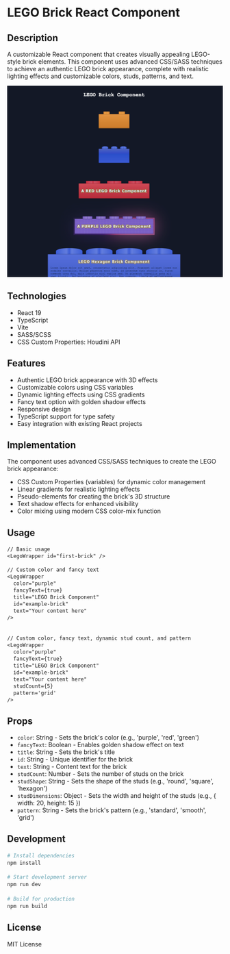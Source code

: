 # LEGO Brick React Component

## Description
A customizable React component that creates visually appealing LEGO-style brick elements. This component uses advanced CSS/SASS techniques to achieve an authentic LEGO brick appearance, complete with realistic lighting effects and customizable colors, studs, patterns, and text.

![LEGO Brick Component Preview](./public/preview.png)

## Technologies
- React 19
- TypeScript
- Vite
- SASS/SCSS
- CSS Custom Properties: Houdini API

## Features
- Authentic LEGO brick appearance with 3D effects
- Customizable colors using CSS variables
- Dynamic lighting effects using CSS gradients
- Fancy text option with golden shadow effects
- Responsive design
- TypeScript support for type safety
- Easy integration with existing React projects

## Implementation
The component uses advanced CSS/SASS techniques to create the LEGO brick appearance:
- CSS Custom Properties (variables) for dynamic color management
- Linear gradients for realistic lighting effects
- Pseudo-elements for creating the brick's 3D structure
- Text shadow effects for enhanced visibility
- Color mixing using modern CSS color-mix function

## Usage
```tsx
// Basic usage
<LegoWrapper id="first-brick" />

// Custom color and fancy text
<LegoWrapper
  color="purple"
  fancyText={true}
  title="LEGO Brick Component"
  id="example-brick"
  text="Your content here"
/>


// Custom color, fancy text, dynamic stud count, and pattern
<LegoWrapper
  color="purple"
  fancyText={true}
  title="LEGO Brick Component"
  id="example-brick"
  text="Your content here"
  studCount={5}
  pattern='grid'
/>
```

## Props
- `color`: String - Sets the brick's color (e.g., 'purple', 'red', 'green')
- `fancyText`: Boolean - Enables golden shadow effect on text
- `title`: String - Sets the brick's title
- `id`: String - Unique identifier for the brick
- `text`: String - Content text for the brick
- `studCount`: Number - Sets the number of studs on the brick
- `studShape`: String - Sets the shape of the studs (e.g., 'round', 'square', 'hexagon')
- `studDimensions`: Object - Sets the width and height of the studs (e.g., { width: 20, height: 15 })
- `pattern`: String - Sets the brick's pattern (e.g., 'standard', 'smooth', 'grid')

## Development
```bash
# Install dependencies
npm install

# Start development server
npm run dev

# Build for production
npm run build
```

## License
MIT License
